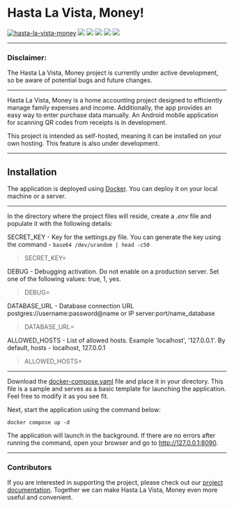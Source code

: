 # Hasta La Vista, Money!

[![hasta-la-vista-money](https://github.com/TurtleOld/hasta-la-vista-money/actions/workflows/hasta_la_vista_money.yaml/badge.svg)](https://github.com/TurtleOld/hasta-la-vista-money/actions/workflows/hasta_la_vista_money.yaml)
[![](https://app.codacy.com/project/badge/Grade/5281be8b483c4c7d8576bdf0ad15d94d)](https://app.codacy.com/gh/TurtleOld/hasta-la-vista-money/dashboard?utm_source=gh&utm_medium=referral&utm_content=&utm_campaign=Badge_grade)
[![](https://app.codacy.com/project/badge/Coverage/5281be8b483c4c7d8576bdf0ad15d94d)](https://app.codacy.com/gh/TurtleOld/hasta-la-vista-money/dashboard?utm_source=gh&utm_medium=referral&utm_content=&utm_campaign=Badge_coverage)
[![](https://sloc.xyz/github/hlvm-app/hasta-la-vista-money/?category=code)](https://sloc.xyz/github/hlvm-app/hasta-la-vista-money/?category=code)
[![](https://sloc.xyz/github/hlvm-app/hasta-la-vista-money/?category=blanks)](https://sloc.xyz/github/hlvm-app/hasta-la-vista-money/?category=blanks)
[![](https://wakatime.com/badge/github/TurtleOld/hasta-la-vista-money.svg)](https://wakatime.com/badge/github/TurtleOld/hasta-la-vista-money)

___
### Disclaimer:
The Hasta La Vista, Money project is currently under active development, so be aware of potential bugs and future changes.
___
Hasta La Vista, Money is a home accounting project designed to efficiently manage family expenses and income. Additionally, the app provides an easy way to enter purchase data manually.
An Android mobile application for scanning QR codes from receipts is in development.

This project is intended as self-hosted, meaning it can be installed on your own hosting. This feature is also under development.
___
## Installation  

The application is deployed using [Docker](https://docs.docker.com/desktop/setup/install/linux/). You can deploy it on your local machine or a server.
___

In the directory where the project files will reside, create a _.env_ file and populate it with the following details:

SECRET_KEY - Key for the settings.py file. You can generate the key using the command - ```base64 /dev/urandom | head -c50```

> SECRET_KEY=

DEBUG - Debugging activation. Do not enable on a production server.
Set one of the following values: true, 1, yes.

> DEBUG=

DATABASE_URL - Database connection URL  
postgres://username:password@name or IP server:port/name_database

> DATABASE_URL=

ALLOWED_HOSTS - List of allowed hosts. Example 'localhost',
'127.0.0.1'. By default, hosts - localhost, 127.0.0.1

> ALLOWED_HOSTS=  

___

Download the [docker-compose.yaml](https://github.com/TurtleOld/hasta-la-vista-money/releases/download/v1.4.0/docker-compose.yaml) file and place it in your directory. This file is a sample and serves as a basic template for launching the application. Feel free to modify it as you see fit.

Next, start the application using the command below:
```commandline
docker compose up -d
```
The application will launch in the background. If there are no errors after running the command, open your browser and go to http://127.0.0.1:8090.
___
### Contributors
If you are interested in supporting the project, please check out our [project documentation](https://hasta-la-vista-money.readthedocs.io/install/). Together we can make Hasta La Vista, Money even more useful and convenient.